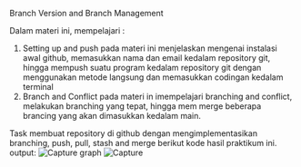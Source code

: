Branch Version and Branch Management

Dalam materi ini, mempelajari : 
1. Setting up and push
   pada materi ini menjelaskan mengenai instalasi awal github, memasukkan nama dan email kedalam repository git, hingga mempush suatu program kedalam repository git dengan menggunakan metode langsung dan memasukkan codingan kedalam terminal
2. Branch and Conflict
   pada materi in imempelajari branching and conflict, melakukan branching yang tepat, hingga mem merge beberapa brancing yang akan dimasukkan kedalam main.
   
Task 
membuat repository di github dengan mengimplementasikan branching, push, pull, stash and merge
berikut kode hasil praktikum ini. 
output:
![Capture graph](https://user-images.githubusercontent.com/89848997/155049278-f6e0cf61-d230-40d5-b1c1-f8f232ce0c59.PNG)
![Capture](https://user-images.githubusercontent.com/89848997/155049311-ab26d378-5834-43de-90a9-c50ea39d0316.PNG)
